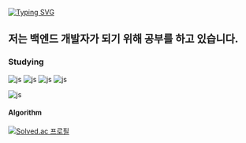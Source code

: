 
[![Typing SVG](https://readme-typing-svg.demolab.com?font=Fira+Code&pause=1000&color=000000&center=true&vCenter=true&width=435&lines=Hello+World)](https://git.io/typing-svg)

<h2> 저는 백엔드 개발자가 되기 위해 공부를 하고 있습니다.</h2>

### Studying

![js](https://img.shields.io/badge/Java-007396?style=for-the-badge&logo=Java&logoColor=white)
![js](https://img.shields.io/badge/Spring-6DB33F?style=for-the-badge&logo=Spring&logoColor=white)
![js](https://img.shields.io/badge/HTML5-E34F26?style=for-the-badge&logo=HTML5&logoColor=white)
![js](https://img.shields.io/badge/CSS3-1572B6?style=for-the-badge&logo=CSS3&logoColor=white)

![js](https://img.shields.io/badge/Blog-FF5722?style=for-the-badge&logo=blogger&logoColor=white)

#### Algorithm

[![Solved.ac
프로필](http://mazassumnida.wtf/api/v2/generate_badge?boj=choi_mung)](https://solved.ac/choi_mung)


<!--

	<img src="https://img.shields.io/badge/Java-007396?style=flat&logo=Java&logoColor=white" />
  	<img src="https://img.shields.io/badge/Spring-6DB33F?style=flat&logo=spring&logoColor=white" />
	<img src="https://img.shields.io/badge/HTML5-E34F26?style=flat&logo=HTML5&logoColor=white" />
	<img src="https://img.shields.io/badge/CSS3-1572B6?style=flat&logo=CSS3&logoColor=white" />
 -->
